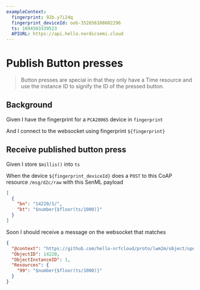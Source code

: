 ```yaml
---
exampleContext:
  fingerprint: 92b.y7i24q
  fingerprint_deviceId: oob-352656108602296
  ts: 1694503339523
  APIURL: https://api.hello.nordicsemi.cloud
---
```


# Publish Button presses

> Button presses are special in that they only have a Time resource and use the
> instance ID to signify the ID of the pressed button.

## Background

Given I have the fingerprint for a `PCA20065` device in `fingerprint`

And I connect to the websocket using fingerprint `${fingerprint}`

## Receive published button press

Given I store `$millis()` into `ts`

When the device `${fingerprint_deviceId}` does a `POST` to this CoAP resource
`/msg/d2c/raw` with this SenML payload

```json
[
  {
    "bn": "14220/1/",
    "bt": "$number{$floor(ts/1000)}"
  }
]
```

Soon I should receive a message on the websocket that matches

```json
{
  "@context": "https://github.com/hello-nrfcloud/proto/lwm2m/object/update",
  "ObjectID": 14220,
  "ObjectInstanceID": 1,
  "Resources": {
    "99": "$number{$floor(ts/1000)}"
  }
}
```
